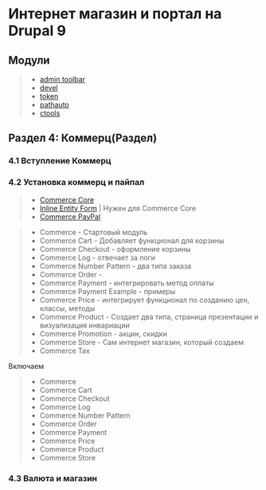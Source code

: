 # Интернет магазин и портал на Drupal 9

## Модули
> * [admin toolbar](https://www.drupal.org/project/admin_toolbar)
> * [devel](https://www.drupal.org/project/devel)
> * [token](https://www.drupal.org/project/token)
> * [pathauto](https://www.drupal.org/project/pathauto)
> * [ctools](https://www.drupal.org/project/ctools)

## Раздел 4: Коммерц(Раздел)

### 4.1 Вступление Коммерц
### 4.2 Установка коммерц и пайпал

> * [Commerce Core](https://www.drupal.org/project/commerce)
> * [Inline Entity Form](https://www.drupal.org/project/inline_entity_form) | Нужен для Commerce Core
> * [Commerce PayPal](https://www.drupal.org/project/commerce_paypal)


> * Commerce - Стартовый модуль
> * Commerce Cart - Добавляет функционал для корзины
> * Commerce Checkout - оформление корзины
> * Commerce Log - отвечает за логи
> * Commerce Number Pattern - два типа заказа
> * Commerce Order -
> * Commerce Payment - интегрировать метод оплаты
> * Commerce Payment Example - примеры
> * Commerce Price - интегрирует функционал по созданию цен, классы, методы
> * Commerce Product - Создает два типа, страница презентации и визуализация инвариации
> * Commerce Promotion - акции, скидки
> * Commerce Store - Сам интернет магазин, который создаем
> * Commerce Tax

Включаем
> * Commerce
> * Commerce Cart
> * Commerce Checkout
> * Commerce Log
> * Commerce Number Pattern
> * Commerce Order
> * Commerce Payment
> * Commerce Price
> * Commerce Product
> * Commerce Store

### 4.3 Валюта и магазин
